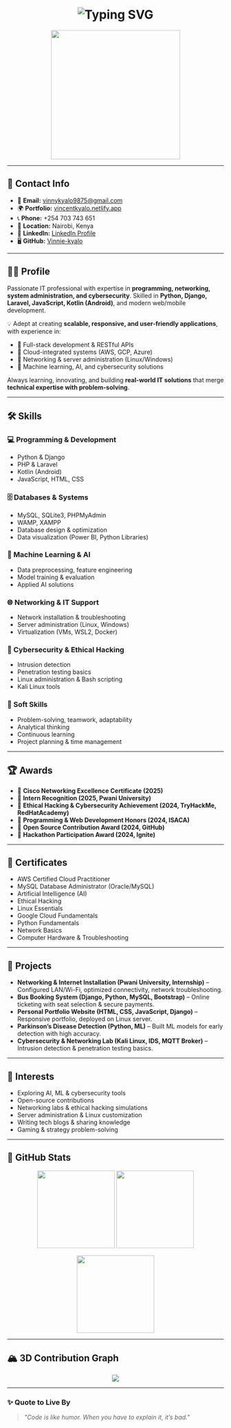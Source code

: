 <!-- Profile Header -->
<h1 align="center">
  <img src="https://readme-typing-svg.herokuapp.com?font=Orbitron&size=32&duration=3000&pause=1000&color=00F7FF&center=true&vCenter=true&width=700&lines=👋+Hi%2C+I'm+Vincent+Kyalo;💻+Information+Technology+Specialist;🚀+Software+%26+Network+Solutions;🤖+AI+%7C+Cybersecurity+Enthusiast" alt="Typing SVG" />
</h1>

<p align="center">
  <img src="https://raw.githubusercontent.com/rajput2107/rajput2107/master/Assets/Developer.gif" width="300"/>
</p>

---

## 📇 Contact Info  
- 📧 **Email:** vinnykyalo9875@gmail.com  
- 🌍 **Portfolio:** [vincentkyalo.netlify.app](https://vincentkyalo.netlify.app/)  
- 📞 **Phone:** +254 703 743 651  
- 📍 **Location:** Nairobi, Kenya  
- 🔗 **LinkedIn:** [LinkedIn Profile](https://www.linkedin.com)  
- 🖥️ **GitHub:** [Vinnie-kyalo](https://github.com/Vinnie-kyalo)  

---

## 👨‍💻 Profile  

Passionate IT professional with expertise in **programming, networking, system administration, and cybersecurity**. Skilled in **Python, Django, Laravel, JavaScript, Kotlin (Android)**, and modern web/mobile development.  

💡 Adept at creating **scalable, responsive, and user-friendly applications**, with experience in:  
- 🔹 Full-stack development & RESTful APIs  
- 🔹 Cloud-integrated systems (AWS, GCP, Azure)  
- 🔹 Networking & server administration (Linux/Windows)  
- 🔹 Machine learning, AI, and cybersecurity solutions  

Always learning, innovating, and building **real-world IT solutions** that merge **technical expertise with problem-solving**.  

---

## 🛠 Skills  

### 💻 Programming & Development  
- Python & Django  
- PHP & Laravel  
- Kotlin (Android)  
- JavaScript, HTML, CSS  

### 🗄️ Databases & Systems  
- MySQL, SQLite3, PHPMyAdmin  
- WAMP, XAMPP  
- Database design & optimization  
- Data visualization (Power BI, Python Libraries)  

### 🤖 Machine Learning & AI  
- Data preprocessing, feature engineering  
- Model training & evaluation  
- Applied AI solutions  

### 🌐 Networking & IT Support  
- Network installation & troubleshooting  
- Server administration (Linux, Windows)  
- Virtualization (VMs, WSL2, Docker)  

### 🔐 Cybersecurity & Ethical Hacking  
- Intrusion detection  
- Penetration testing basics  
- Linux administration & Bash scripting  
- Kali Linux tools  

### 🤝 Soft Skills  
- Problem-solving, teamwork, adaptability  
- Analytical thinking  
- Continuous learning  
- Project planning & time management  

---

## 🏆 Awards  

- 🥇 **Cisco Networking Excellence Certificate (2025)**  
- 🥇 **Intern Recognition (2025, Pwani University)**  
- 🥇 **Ethical Hacking & Cybersecurity Achievement (2024, TryHackMe, RedHatAcademy)**  
- 🥇 **Programming & Web Development Honors (2024, ISACA)**  
- 🥇 **Open Source Contribution Award (2024, GitHub)**  
- 🥇 **Hackathon Participation Award (2024, Ignite)**  

---

## 📜 Certificates  

- AWS Certified Cloud Practitioner  
- MySQL Database Administrator (Oracle/MySQL)  
- Artificial Intelligence (AI)  
- Ethical Hacking  
- Linux Essentials  
- Google Cloud Fundamentals  
- Python Fundamentals  
- Network Basics  
- Computer Hardware & Troubleshooting  

---

## 🚀 Projects  

- **Networking & Internet Installation (Pwani University, Internship)** – Configured LAN/Wi-Fi, optimized connectivity, network troubleshooting.  
- **Bus Booking System (Django, Python, MySQL, Bootstrap)** – Online ticketing with seat selection & secure payments.  
- **Personal Portfolio Website (HTML, CSS, JavaScript, Django)** – Responsive portfolio, deployed on Linux server.  
- **Parkinson’s Disease Detection (Python, ML)** – Built ML models for early detection with high accuracy.  
- **Cybersecurity & Networking Lab (Kali Linux, IDS, MQTT Broker)** – Intrusion detection & penetration testing basics.  

---

## 🎯 Interests  

- Exploring AI, ML & cybersecurity tools  
- Open-source contributions  
- Networking labs & ethical hacking simulations  
- Server administration & Linux customization  
- Writing tech blogs & sharing knowledge  
- Gaming & strategy problem-solving  

---

## 🌌 GitHub Stats  

<p align="center">
  <img src="https://github-readme-stats.vercel.app/api?username=Vinnie-kyalo&show_icons=true&theme=radical&hide_border=true" height="180"/>
  <img src="https://github-readme-stats.vercel.app/api/top-langs/?username=Vinnie-kyalo&layout=compact&theme=radical&hide_border=true" height="180"/>
</p>

<p align="center">
  <img src="https://github-readme-streak-stats.herokuapp.com/?user=Vinnie-kyalo&theme=radical&hide_border=true" height="180"/>
</p>

---

## 🏔️ 3D Contribution Graph  

<p align="center">
  <img src="https://raw.githubusercontent.com/Ashutosh00710/github-readme-activity-graph/master/github-contribution-grid-snake.svg" />
</p>

---

### ✨ Quote to Live By  

> *"Code is like humor. When you have to explain it, it’s bad."*  

